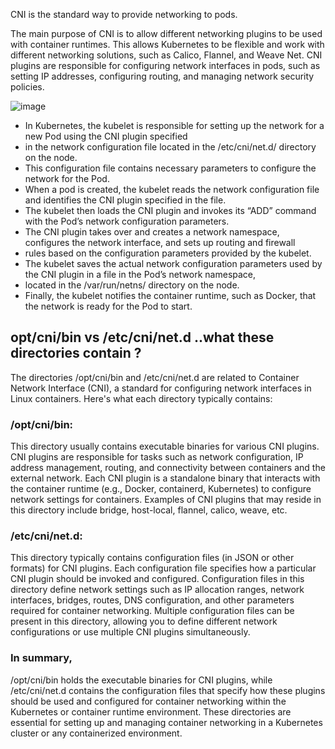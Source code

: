 CNI is the standard way to provide networking to pods.

The main purpose of CNI is to allow different networking plugins to be used with container runtimes. This allows Kubernetes to be flexible and work with different networking solutions, such as Calico, Flannel, and Weave Net. CNI plugins are responsible for configuring network interfaces in pods, 
such as setting IP addresses, configuring routing, and managing network security policies.

![image](https://github.com/MeSabya/Kubernetes/assets/33947539/5f9e2e06-8bf5-4e3b-bb75-e4a8f3312b03)

- In Kubernetes, the kubelet is responsible for setting up the network for a new Pod using the CNI plugin specified
- in the network configuration file located in the /etc/cni/net.d/ directory on the node.
- This configuration file contains necessary parameters to configure the network for the Pod.
- When a pod is created, the kubelet reads the network configuration file and identifies the CNI plugin specified in the file.
- The kubelet then loads the CNI plugin and invokes its “ADD” command with the Pod’s network configuration parameters.
- The CNI plugin takes over and creates a network namespace, configures the network interface, and sets up routing and firewall
- rules based on the configuration parameters provided by the kubelet.
- The kubelet saves the actual network configuration parameters used by the CNI plugin in a file in the Pod’s network namespace,
- located in the /var/run/netns/ directory on the node.
- Finally, the kubelet notifies the container runtime, such as Docker, that the network is ready for the Pod to start.

## opt/cni/bin vs /etc/cni/net.d ..what these directories contain ?

The directories /opt/cni/bin and /etc/cni/net.d are related to Container Network Interface (CNI), 
a standard for configuring network interfaces in Linux containers. Here's what each directory typically contains:

### /opt/cni/bin:

This directory usually contains executable binaries for various CNI plugins.
CNI plugins are responsible for tasks such as network configuration, IP address management, routing, and connectivity between containers and the external network.
Each CNI plugin is a standalone binary that interacts with the container runtime (e.g., Docker, containerd, Kubernetes) to configure network settings for containers.
Examples of CNI plugins that may reside in this directory include bridge, host-local, flannel, calico, weave, etc.

### /etc/cni/net.d:

This directory typically contains configuration files (in JSON or other formats) for CNI plugins.
Each configuration file specifies how a particular CNI plugin should be invoked and configured.
Configuration files in this directory define network settings such as IP allocation ranges, network interfaces, bridges, routes, DNS configuration, and other parameters required for container networking.
Multiple configuration files can be present in this directory, allowing you to define different network configurations or use multiple CNI plugins simultaneously.

### In summary, 
/opt/cni/bin holds the executable binaries for CNI plugins, while /etc/cni/net.d contains the configuration files that specify 
how these plugins should be used and configured for container networking within the Kubernetes or container runtime environment. 
These directories are essential for setting up and managing container networking in a Kubernetes cluster or any containerized environment.


